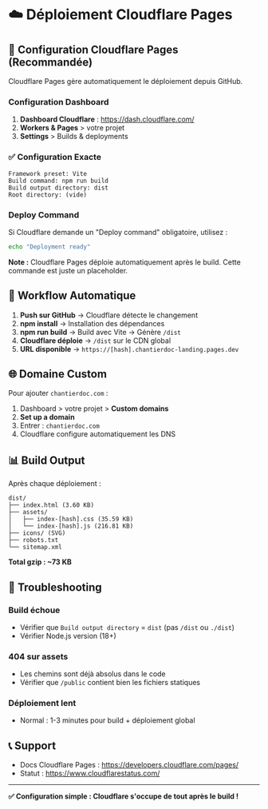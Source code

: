 # ☁️ Déploiement Cloudflare Pages

## 🎯 Configuration Cloudflare Pages (Recommandée)

Cloudflare Pages gère automatiquement le déploiement depuis GitHub.

### Configuration Dashboard

1. **Dashboard Cloudflare** : https://dash.cloudflare.com/
2. **Workers & Pages** > votre projet
3. **Settings** > Builds & deployments

### ✅ Configuration Exacte

```
Framework preset: Vite
Build command: npm run build
Build output directory: dist
Root directory: (vide)
```

### Deploy Command

Si Cloudflare demande un "Deploy command" obligatoire, utilisez :
```bash
echo "Deployment ready"
```

**Note :** Cloudflare Pages déploie automatiquement après le build. Cette commande est juste un placeholder.

## 🔄 Workflow Automatique

1. **Push sur GitHub** → Cloudflare détecte le changement
2. **npm install** → Installation des dépendances
3. **npm run build** → Build avec Vite → Génère `/dist`
4. **Cloudflare déploie** → `/dist` sur le CDN global
5. **URL disponible** → `https://[hash].chantierdoc-landing.pages.dev`

## 🌐 Domaine Custom

Pour ajouter `chantierdoc.com` :

1. Dashboard > votre projet > **Custom domains**
2. **Set up a domain**
3. Entrer : `chantierdoc.com`
4. Cloudflare configure automatiquement les DNS

## 📊 Build Output

Après chaque déploiement :
```
dist/
├── index.html (3.60 KB)
├── assets/
│   ├── index-[hash].css (35.59 KB)
│   └── index-[hash].js (216.81 KB)
├── icons/ (SVG)
├── robots.txt
└── sitemap.xml
```

**Total gzip : ~73 KB**

## 🐛 Troubleshooting

### Build échoue
- Vérifier que `Build output directory` = `dist` (pas `/dist` ou `./dist`)
- Vérifier Node.js version (18+)

### 404 sur assets
- Les chemins sont déjà absolus dans le code
- Vérifier que `/public` contient bien les fichiers statiques

### Déploiement lent
- Normal : 1-3 minutes pour build + déploiement global

## 📞 Support

- Docs Cloudflare Pages : https://developers.cloudflare.com/pages/
- Statut : https://www.cloudflarestatus.com/

---

**✅ Configuration simple : Cloudflare s'occupe de tout après le build !**

